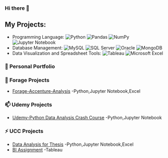 ### Hi there 👋

<!--
**moqiqiqi/moqiqiqi** is a ✨ _special_ ✨ repository because its `README.md` (this file) appears on your GitHub profile.
-->
## My Projects:  
- Programming Language: ![Python](https://img.shields.io/badge/Python-3776AB?style=flat&logo=python&logoColor=white) ![Pandas](https://img.shields.io/badge/Pandas-150458?style=flat&logo=pandas&logoColor=white) ![NumPy](https://img.shields.io/badge/NumPy-013243?style=flat&logo=numpy&logoColor=white) ![Jupyter Notebook](https://img.shields.io/badge/Jupyter-F37626?style=flat&logo=jupyter&logoColor=white)  
- Database Management: ![MySQL](https://img.shields.io/badge/MySQL-4479A1?style=flat&logo=mysql&logoColor=white) ![SQL Server](https://img.shields.io/badge/SQL_Server-CC2927?style=flat&logo=microsoft-sql-server&logoColor=white) ![Oracle](https://img.shields.io/badge/Oracle-F80000?style=flat&logo=oracle&logoColor=white) ![MongoDB](https://img.shields.io/badge/MongoDB-47A248?style=flat&logo=mongodb&logoColor=white)
- Data Visualization and Spreadsheet Tools: ![Tableau](https://img.shields.io/badge/Tableau-E97627?style=flat&logo=tableau&logoColor=white) ![Microsoft Excel](https://img.shields.io/badge/Microsoft_Excel-217346?style=flat&logo=microsoft-excel&logoColor=white)




### 🔭 Personal Portfolio

### 🌱 Forage Projects 
* [Forage-Accenture-Analysis](https://github.com/moqiqiqi/Python-Data-Analysis/blob/main/Forage/Accenture.ipynb) -Python,Jupyter Notebook,Excel

### 📫 Udemy Projects
* [Udemy-Python Data Analysis Crash Course](https://github.com/moqiqiqi/Python-Data-Analysis/tree/main/Udemy_Course_Practice_Projects) -Python,Jupyter Notebook

### ⚡ UCC Projects
* [Data Analysis for Thesis](https://github.com/moqiqiqi/Python-Data-Analysis/tree/main/UCC%20Projects) -Python,Jupyter Notebook,Excel
* [BI Assignment](https://github.com/moqiqiqi/Python-Data-Analysis/tree/main/UCC%20Projects) -Tableau

